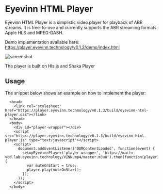 # Eyevinn HTML Player

Eyevinn HTML Player is a simplistic video player for playback of ABR streams. It is free-to-use and currently supports the ABR streaming formats Apple HLS and MPEG-DASH.

Demo implementation available here: https://player.eyevinn.technology/v0.1.2/demo/index.html

![screenshot](https://player.eyevinn.technology/screenshot.png)

The player is built on Hls.js and Shaka Player

## Usage

The snippet below shows an example on how to implement the player:

```
  <head>
    <link rel="stylesheet" href="https://player.eyevinn.technology/v0.1.3/build/eyevinn-html-player.css"></link>
  </head>
  <body>
    <div id="player-wrapper"></div>
    <script src="https://player.eyevinn.technology/v0.1.3/build/eyevinn-html-player.js" type="text/javascript"></script>
    <script>
      document.addEventListener('DOMContentLoaded', function(event) {
        setupEyevinnPlayer('player-wrapper', 'https://maitv-vod.lab.eyevinn.technology/VINN.mp4/master.m3u8').then(function(player) {
          var muteOnStart = true;
          player.play(muteOnStart);
        });
      });
    </script>
  </body>
```
